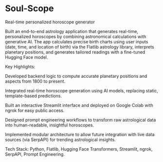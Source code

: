 # Soul-Scope
 Real-time personalized horoscope generator

Built an end-to-end astrology application that generates real-time, personalized horoscopes by combining astronomical calculations with generative AI. The app calculates precise birth charts using user inputs (date, time, and location of birth) via the Flatlib astrology library, interprets planetary positions, and generates tailored readings with a fine-tuned Hugging Face model.

Key Highlights:

Developed backend logic to compute accurate planetary positions and aspects from 1800 to present.

Integrated real-time horoscope generation using AI models, replacing static, template-based predictions.

Built an interactive Streamlit interface and deployed on Google Colab with ngrok for easy public access.

Designed prompt engineering workflows to transform raw astrological data into human-readable, insightful horoscopes.

Implemented modular architecture to allow future integration with live data sources (via SerpAPI) for trending astrological insights.

Tech Stack: Python, Flatlib, Hugging Face Transformers, Streamlit, ngrok, SerpAPI, Prompt Engineering.
